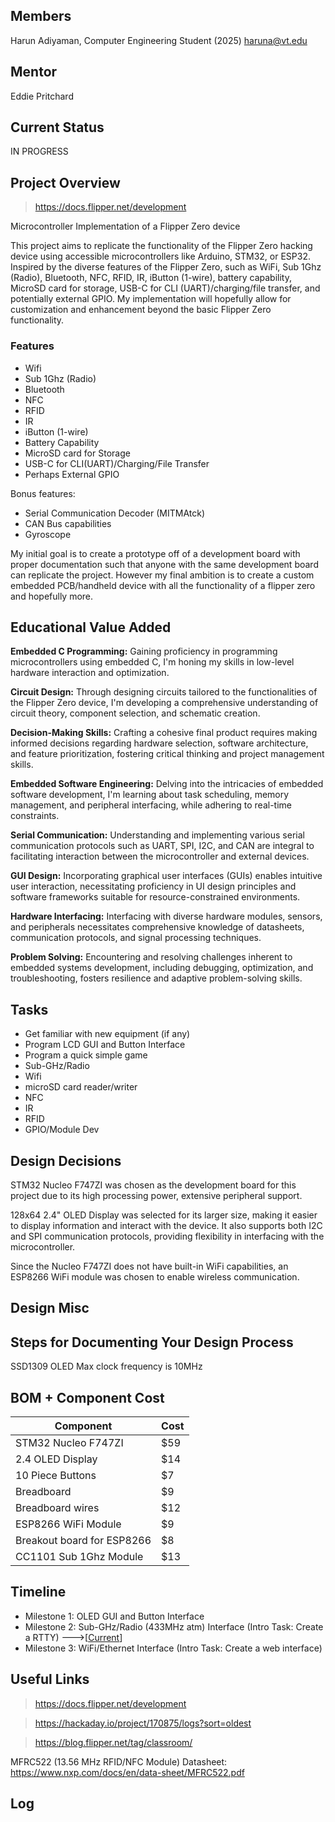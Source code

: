 ## Members

Harun Adiyaman, Computer Engineering Student (2025)
haruna@vt.edu

## Mentor

Eddie Pritchard

## Current Status

IN PROGRESS

## Project Overview

> https://docs.flipper.net/development

Microcontroller Implementation of a Flipper Zero device

This project aims to replicate the functionality of the Flipper Zero hacking device using accessible microcontrollers like Arduino, STM32, or ESP32. Inspired by the diverse features of the Flipper Zero, such as WiFi, Sub 1Ghz (Radio), Bluetooth, NFC, RFID, IR, iButton (1-wire), battery capability, MicroSD card for storage, USB-C for CLI (UART)/charging/file transfer, and potentially external GPIO. My implementation will hopefully allow for customization and enhancement beyond the basic Flipper Zero functionality.

### Features

- Wifi
- Sub 1Ghz (Radio)
- Bluetooth
- NFC
- RFID
- IR
- iButton (1-wire)
- Battery Capability
- MicroSD card for Storage
- USB-C for CLI(UART)/Charging/File Transfer
- Perhaps External GPIO

Bonus features:

- Serial Communication Decoder (MITMAtck)
- CAN Bus capabilities
- Gyroscope

My initial goal is to create a prototype off of a development board with proper documentation such that anyone with the same development board can replicate the project. However my final ambition is to create a custom embedded PCB/handheld device with all the functionality of a flipper zero and hopefully more.

## Educational Value Added

**Embedded C Programming:** Gaining proficiency in programming microcontrollers using embedded C, I'm honing my skills in low-level hardware interaction and optimization.

**Circuit Design:** Through designing circuits tailored to the functionalities of the Flipper Zero device, I'm developing a comprehensive understanding of circuit theory, component selection, and schematic creation.

**Decision-Making Skills:** Crafting a cohesive final product requires making informed decisions regarding hardware selection, software architecture, and feature prioritization, fostering critical thinking and project management skills.

**Embedded Software Engineering:** Delving into the intricacies of embedded software development, I'm learning about task scheduling, memory management, and peripheral interfacing, while adhering to real-time constraints.

**Serial Communication:** Understanding and implementing various serial communication protocols such as UART, SPI, I2C, and CAN are integral to facilitating interaction between the microcontroller and external devices.

**GUI Design:** Incorporating graphical user interfaces (GUIs) enables intuitive user interaction, necessitating proficiency in UI design principles and software frameworks suitable for resource-constrained environments.

**Hardware Interfacing:** Interfacing with diverse hardware modules, sensors, and peripherals necessitates comprehensive knowledge of datasheets, communication protocols, and signal processing techniques.

**Problem Solving:** Encountering and resolving challenges inherent to embedded systems development, including debugging, optimization, and troubleshooting, fosters resilience and adaptive problem-solving skills.

## Tasks

<!-- Your Text Here. You may work with your mentor on this later when they are assigned -->

- Get familiar with new equipment (if any)
- Program LCD GUI and Button Interface
- Program a quick simple game 
- Sub-GHz/Radio
- Wifi
- microSD card reader/writer
- NFC
- IR
- RFID
- GPIO/Module Dev

## Design Decisions

<!-- Your Text Here. You may work with your mentor on this later when they are assigned -->

STM32 Nucleo F747ZI was chosen as the development board for this project due to its high processing power, extensive peripheral support.

128x64 2.4" OLED Display was selected for its larger size, making it easier to display information and interact with the device. It also supports both I2C and SPI communication protocols, providing flexibility in interfacing with the microcontroller.

Since the Nucleo F747ZI does not have built-in WiFi capabilities, an ESP8266 WiFi module was chosen to enable wireless communication.

## Design Misc

<!-- Your Text Here. You may work with your mentor on this later when they are assigned -->

## Steps for Documenting Your Design Process

<!-- Your Text Here. You may work with your mentor on this later when they are assigned -->

SSD1309 OLED Max clock frequency is 10MHz

## BOM + Component Cost

<!-- Your Text Here. You may work with your mentor on this later when they are assigned -->

| Component                  | Cost |
| -------------------------- | ---- |
| STM32 Nucleo F747ZI        | $59  |
| 2.4 OLED Display           | $14  |
| 10 Piece Buttons           | $7   |
| Breadboard                 | $9   |
| Breadboard wires           | $12  |
| ESP8266 WiFi Module        | $9   |
| Breakout board for ESP8266 | $8   |
| CC1101 Sub 1Ghz Module     | $13  |

## Timeline

<!-- Your Text Here. You may work with your mentor on this later when they are assigned -->

- Milestone 1: OLED GUI and Button Interface 
- Milestone 2: Sub-GHz/Radio (433MHz atm) Interface (Intro Task: Create a RTTY) --->[[Current](SimpleGUI/README.md)]
- Milestone 3: WiFi/Ethernet Interface (Intro Task: Create a web interface)

## Useful Links

<!-- Your Text Here. You may work with your mentor on this later when they are assigned -->

> https://docs.flipper.net/development

> https://hackaday.io/project/170875/logs?sort=oldest

> https://blog.flipper.net/tag/classroom/

MFRC522 (13.56 MHz RFID/NFC Module) Datasheet:
https://www.nxp.com/docs/en/data-sheet/MFRC522.pdf

## Log

<!-- Your Text Here. You may work with your mentor on this later when they are assigned -->
